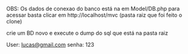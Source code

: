 OBS: Os dados de conexao do banco está na em Model/DB.php
para acessar basta clicar em http://localhost/mvc (pasta raiz que foi feito o clone)

crie um BD novo e execute o dump do sql que está na pasta raiz


User: lucas@gmail.com
senha: 123
